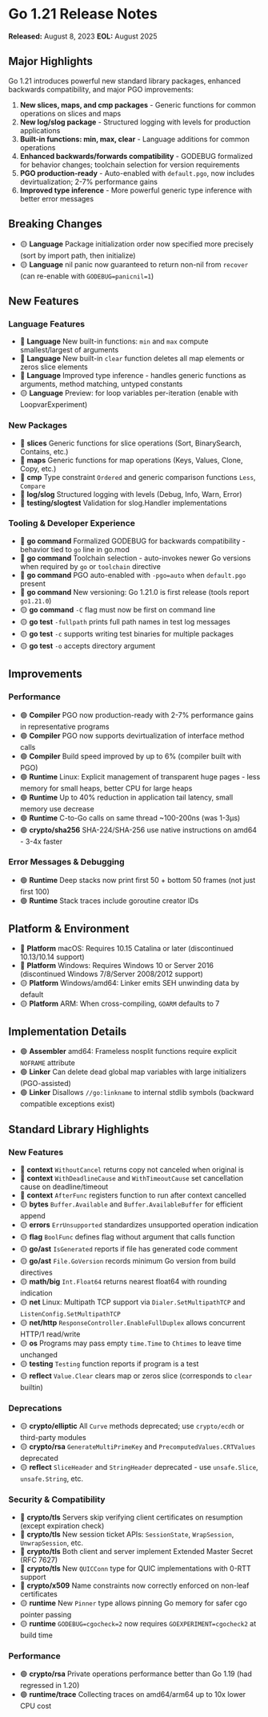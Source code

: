 # Go 1.21 Release Notes

**Released:** August 8, 2023
**EOL:** August 2025

## Major Highlights

Go 1.21 introduces powerful new standard library packages, enhanced backwards compatibility, and major PGO improvements:

1. **New slices, maps, and cmp packages** - Generic functions for common operations on slices and maps
2. **New log/slog package** - Structured logging with levels for production applications
3. **Built-in functions: min, max, clear** - Language additions for common operations
4. **Enhanced backwards/forwards compatibility** - GODEBUG formalized for behavior changes; toolchain selection for version requirements
5. **PGO production-ready** - Auto-enabled with `default.pgo`, now includes devirtualization; 2-7% performance gains
6. **Improved type inference** - More powerful generic type inference with better error messages

## Breaking Changes

- 🟡 **Language** Package initialization order now specified more precisely (sort by import path, then initialize)
- 🟡 **Language** nil panic now guaranteed to return non-nil from `recover` (can re-enable with `GODEBUG=panicnil=1`)

## New Features

### Language Features

- 🔴 **Language** New built-in functions: `min` and `max` compute smallest/largest of arguments
- 🔴 **Language** New built-in `clear` function deletes all map elements or zeros slice elements
- 🔴 **Language** Improved type inference - handles generic functions as arguments, method matching, untyped constants
- 🟡 **Language** Preview: for loop variables per-iteration (enable with LoopvarExperiment)

### New Packages

- 🔴 **slices** Generic functions for slice operations (Sort, BinarySearch, Contains, etc.)
- 🔴 **maps** Generic functions for map operations (Keys, Values, Clone, Copy, etc.)
- 🔴 **cmp** Type constraint `Ordered` and generic comparison functions `Less`, `Compare`
- 🔴 **log/slog** Structured logging with levels (Debug, Info, Warn, Error)
- 🔴 **testing/slogtest** Validation for slog.Handler implementations

### Tooling & Developer Experience

- 🔴 **go command** Formalized GODEBUG for backwards compatibility - behavior tied to `go` line in go.mod
- 🔴 **go command** Toolchain selection - auto-invokes newer Go versions when required by `go` or `toolchain` directive
- 🔴 **go command** PGO auto-enabled with `-pgo=auto` when `default.pgo` present
- 🔴 **go command** New versioning: Go 1.21.0 is first release (tools report `go1.21.0`)
- 🟡 **go command** `-C` flag must now be first on command line
- 🟡 **go test** `-fullpath` prints full path names in test log messages
- 🟡 **go test** `-c` supports writing test binaries for multiple packages
- 🟡 **go test** `-o` accepts directory argument

## Improvements

### Performance

- 🟢 **Compiler** PGO now production-ready with 2-7% performance gains in representative programs
- 🟢 **Compiler** PGO now supports devirtualization of interface method calls
- 🟢 **Compiler** Build speed improved by up to 6% (compiler built with PGO)
- 🟢 **Runtime** Linux: Explicit management of transparent huge pages - less memory for small heaps, better CPU for large heaps
- 🟢 **Runtime** Up to 40% reduction in application tail latency, small memory use decrease
- 🟢 **Runtime** C-to-Go calls on same thread ~100-200ns (was 1-3μs)
- 🟢 **crypto/sha256** SHA-224/SHA-256 use native instructions on amd64 - 3-4x faster

### Error Messages & Debugging

- 🟢 **Runtime** Deep stacks now print first 50 + bottom 50 frames (not just first 100)
- 🟢 **Runtime** Stack traces include goroutine creator IDs

## Platform & Environment

- 🔴 **Platform** macOS: Requires 10.15 Catalina or later (discontinued 10.13/10.14 support)
- 🔴 **Platform** Windows: Requires Windows 10 or Server 2016 (discontinued Windows 7/8/Server 2008/2012 support)
- 🟡 **Platform** Windows/amd64: Linker emits SEH unwinding data by default
- 🟡 **Platform** ARM: When cross-compiling, `GOARM` defaults to 7

## Implementation Details

- 🟢 **Assembler** amd64: Frameless nosplit functions require explicit `NOFRAME` attribute
- 🟢 **Linker** Can delete dead global map variables with large initializers (PGO-assisted)
- 🟢 **Linker** Disallows `//go:linkname` to internal stdlib symbols (backward compatible exceptions exist)

## Standard Library Highlights

### New Features

- 🔴 **context** `WithoutCancel` returns copy not canceled when original is
- 🔴 **context** `WithDeadlineCause` and `WithTimeoutCause` set cancellation cause on deadline/timeout
- 🔴 **context** `AfterFunc` registers function to run after context cancelled
- 🟡 **bytes** `Buffer.Available` and `Buffer.AvailableBuffer` for efficient append
- 🟡 **errors** `ErrUnsupported` standardizes unsupported operation indication
- 🟡 **flag** `BoolFunc` defines flag without argument that calls function
- 🟡 **go/ast** `IsGenerated` reports if file has generated code comment
- 🟡 **go/ast** `File.GoVersion` records minimum Go version from build directives
- 🟡 **math/big** `Int.Float64` returns nearest float64 with rounding indication
- 🟡 **net** Linux: Multipath TCP support via `Dialer.SetMultipathTCP` and `ListenConfig.SetMultipathTCP`
- 🟡 **net/http** `ResponseController.EnableFullDuplex` allows concurrent HTTP/1 read/write
- 🟡 **os** Programs may pass empty `time.Time` to `Chtimes` to leave time unchanged
- 🟡 **testing** `Testing` function reports if program is a test
- 🟡 **reflect** `Value.Clear` clears map or zeros slice (corresponds to `clear` builtin)

### Deprecations

- 🟡 **crypto/elliptic** All `Curve` methods deprecated; use `crypto/ecdh` or third-party modules
- 🟡 **crypto/rsa** `GenerateMultiPrimeKey` and `PrecomputedValues.CRTValues` deprecated
- 🟡 **reflect** `SliceHeader` and `StringHeader` deprecated - use `unsafe.Slice`, `unsafe.String`, etc.

### Security & Compatibility

- 🔴 **crypto/tls** Servers skip verifying client certificates on resumption (except expiration check)
- 🔴 **crypto/tls** New session ticket APIs: `SessionState`, `WrapSession`, `UnwrapSession`, etc.
- 🔴 **crypto/tls** Both client and server implement Extended Master Secret (RFC 7627)
- 🔴 **crypto/tls** New `QUICConn` type for QUIC implementations with 0-RTT support
- 🔴 **crypto/x509** Name constraints now correctly enforced on non-leaf certificates
- 🟡 **runtime** New `Pinner` type allows pinning Go memory for safer cgo pointer passing
- 🟡 **runtime** `GODEBUG=cgocheck=2` now requires `GOEXPERIMENT=cgocheck2` at build time

### Performance

- 🟢 **crypto/rsa** Private operations performance better than Go 1.19 (had regressed in 1.20)
- 🟢 **runtime/trace** Collecting traces on amd64/arm64 up to 10x lower CPU cost
